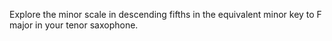 Explore the minor scale in descending fifths in the equivalent minor key to F major in your tenor saxophone.